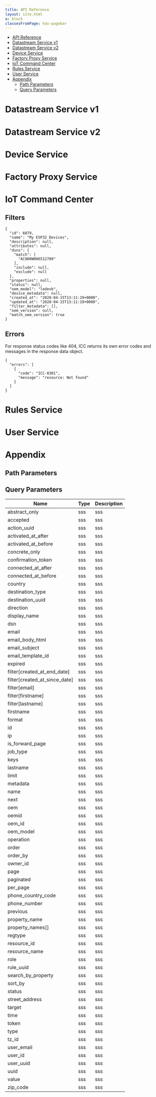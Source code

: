 ```yaml
---
title: API Reference
layout: site.html
a: block
classesFromPage: has-pagebar
---
```


<aside id="pagebar" class="d-xl-block collapse">
  <ul>
    <li><a href="#core-title">API Reference</a></li>
    <li><a href="#datastream-service-v1">Datastream Service v1</a></li>
    <li><a href="#datastream-service-v2">Datastream Service v2</a></li>
    <li><a href="#device-service">Device Service</a></li>
    <li><a href="#factory-proxy-service">Factory Proxy Service</a></li>
    <li><a href="#iot-command-center">IoT Command Center</a></li>
    <li><a href="#rules-service">Rules Service</a></li>
    <li><a href="#user-service">User Service</a></li>
    <li><a href="#appendix">Appendix</a>
      <ul>
        <li><a href="#path-parameters">Path Parameters</a></li>
        <li><a href="#query-parameters">Query Parameters</a></li>
      </ul>
    </li>
  </ul>
</aside>

# Datastream Service v1

# Datastream Service v2

# Device Service

# Factory Proxy Service

# IoT Command Center

## Filters

```
{
  "id": 6079,
  "name": "My ESP32 Devices",
  "description": null,
  "attributes": null,
  "dsns": {
    "match": [
      "AC000W006512709"
    ],
    "include": null,
    "exclude": null
  },
  "properties": null,
  "status": null,
  "oem_model": "ledevb",
  "device_metadata": null,
  "created_at": "2020-04-15T13:11:19+0000",
  "updated_at": "2020-04-15T13:11:19+0000",
  "filter_metadata": [],
  "oem_version": null,
  "match_oem_version": true
}
```

## Errors

For response status codes like 404, ICC returns its own error codes and messages in the response data object.

```
{
  "errors": [
    {
      "code": "ICC-0301",
      "message": "resource: Not found"
    }
  ]
}
```

# Rules Service

# User Service

# Appendix

## Path Parameters

## Query Parameters

|Name|Type|Description|
|-|-|-
|abstract_only|sss|sss|
|accepted|sss|sss|
|action_uuid|sss|sss|
|activated_at_after|sss|sss|
|activated_at_before|sss|sss|
|concrete_only|sss|sss|
|confirmation_token|sss|sss|
|connected_at_after|sss|sss|
|connected_at_before|sss|sss|
|country|sss|sss|
|destination_type|sss|sss|
|destination_uuid|sss|sss|
|direction|sss|sss|
|display_name|sss|sss|
|dsn|sss|sss|
|email|sss|sss|
|email_body_html|sss|sss|
|email_subject|sss|sss|
|email_template_id|sss|sss|
|expired|sss|sss|
|filter[created_at_end_date]|sss|sss|
|filter[created_at_since_date]|sss|sss|
|filter[email]|sss|sss|
|filter[firstname]|sss|sss|
|filter[lastname]|sss|sss|
|firstname|sss|sss|
|format|sss|sss|
|id|sss|sss|
|ip|sss|sss|
|is_forward_page|sss|sss|
|job_type|sss|sss|
|keys|sss|sss|
|lastname|sss|sss|
|limit|sss|sss|
|metadata|sss|sss|
|name|sss|sss|
|next|sss|sss|
|oem|sss|sss|
|oemid|sss|sss|
|oem_id|sss|sss|
|oem_model|sss|sss|
|operation|sss|sss|
|order|sss|sss|
|order_by|sss|sss|
|owner_id|sss|sss|
|page|sss|sss|
|paginated|sss|sss|
|per_page|sss|sss|
|phone_country_code|sss|sss|
|phone_number|sss|sss|
|previous|sss|sss|
|property_name|sss|sss|
|property_names[]|sss|sss|
|regtype|sss|sss|
|resource_id|sss|sss|
|resource_name|sss|sss|
|role|sss|sss|
|rule_uuid|sss|sss|
|search_by_property|sss|sss|
|sort_by|sss|sss|
|status|sss|sss|
|street_address|sss|sss|
|target|sss|sss|
|time|sss|sss|
|token|sss|sss|
|type|sss|sss|
|tz_id|sss|sss|
|user_email|sss|sss|
|user_id|sss|sss|
|user_uuid|sss|sss|
|uuid|sss|sss|
|value|sss|sss|
|zip_code|sss|sss|

